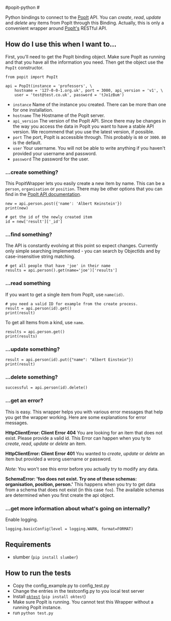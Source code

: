 #popit-python #

Python bindings to connect to the [PopIt](https://github.com/mysociety/popit) API. You can *create*, *read*, *update* and *delete* any items from PopIt through this Binding. Actually, this is only a convenient wrapper around [PopIt's](https://github.com/mysociety/popit) RESTful API.


## How do I use this when I want to... ##

First, you'll need to get the PopIt binding object. Make sure PopIt as running and that you have all the information you need. Then get the object use the `PopIt` constructor. 

	from popit import PopIt
	
    api = PopIt(instance = 'professors', \
    	hostname = '127-0-0-1.org.uk', port = 3000, api_version = 'v1', \
        user = 'test@test.co.uk', password = 'tJo1zBum')

* `instance` Name of the instance you created. There can be more than one for one installation.
* `hostname` The Hostname of the PopIt server.
* `api_version` The version of the PopIt API. Since there may be changes in the way you access the data in PopIt you want to have a stable API version. We recommend that you use the latest version, if possible.  
* `port` The port, PopIt is accessible through. This probably is `80` or `3000`. `80` is the default.
* `user` Your username. You will not be able to write anything if you haven't provided your username and password.
* `password` The password for the user.

### …create something? ###

This PopitWrapper lets you easily create a new item by name. This can be a `person`, `organisation` or `position`. There may be other options that you can find in the [PopIt API documentation](https://github.com/mysociety/popit/wiki/API-Overview). 

    new = api.person.post({'name': 'Albert Keinstein'})
    print(new)
    
	# get the id of the newly created item
    id = new['result']['_id']

### …find something? ###

The API is constantly evolving at this point so expect changes. Currently only simple searching implemented - you can search by ObjectIds and by case-insensitive string matching.

	# get all people that have 'joe' in their name
    results = api.person().get(name='joe')['results']

### …read something ###

If you want to get a single item from PopIt, use `name(id)`.

	# you need a valid ID for example from the create process.
    result = api.person(id).get()
    print(result)
    
To get all Items from a kind, use `name`.

    results = api.person.get()
    print(results)

### …update something? ###

    result = api.person(id).put({"name": "Albert Einstein"})
    print(result)
    
### …delete something? ###

    successful = api.person(id).delete()
    
### …get an error? ###

This is easy. This wrapper helps you with various error messages that help you get the wrapper working. Here are some explanations for error messages. 

**HttpClientError: Client Error 404**
You are looking for an item that does not exist. Please provide a valid id. This Error can happen when you ty to *create*, *read*, *update* or *delete* an item. 

**HttpClientError: Client Error 401**
You wanted to *create*, *update* or *delete* an item but provided a wrong username or password. 

*Note*: You won't see this error before you actually try to modify any data. 

**SchemaError: 'foo does not exist. Try one of these schemas: organisation, position, person.'**
This happens when you try to get data from a schema that does not exist (in this case `foo`). The available schemas are determined when you first create the api object. 

### …get more information about what's going on internally? ###

Enable logging. 

    logging.basicConfig(level = logging.WARN, format=FORMAT) 

## Requirements ##

* slumber (`pip install slumber`)

## How to run the tests ##

* Copy the config_example.py to config_test.py
* Change the entries in the testconfig.py to you local test server
* Install [`oktest`](http://www.kuwata-lab.com/oktest/ "Website of oktest") (`pip install oktest`)
* Make sure PopIt is running. You cannot test this Wrapper without a running PopIt instance. 
* run `python test.py`
